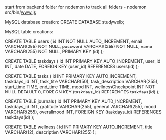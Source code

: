 start from backend folder for nodemon to track all folders -
nodemon src/bin/www.js 


MySQL database creation:
CREATE DATABASE studywelb;

MySQL table creations:

CREATE TABLE users (
    id INT NOT NULL AUTO_INCREMENT,
    email VARCHAR(255) NOT NULL,
    password VARCHAR(255) NOT NULL,
    name VARCHAR(255) NOT NULL,
    PRIMARY KEY (id)
);

CREATE TABLE taskdays (
    id INT PRIMARY KEY AUTO_INCREMENT,
    user_id INT,
    date DATE,
    FOREIGN KEY (user_id) REFERENCES users(id)
);

CREATE TABLE tasks (
    id INT PRIMARY KEY AUTO_INCREMENT,
    taskdays_id INT,
    task_title VARCHAR(50),
    task_description VARCHAR(255),
    start_time TIME,
    end_time TIME,
    mood INT,
    wellnessCheckpoint  INT NOT NULL DEFAULT 0,
    FOREIGN KEY (taskdays_id) REFERENCES taskdays(id)
);

CREATE TABLE journals (
    id INT PRIMARY KEY AUTO_INCREMENT,
    taskdays_id INT,
    gratitude VARCHAR(255),
    general VARCHAR(255),
    mood VARCHAR(255),
    overallmood INT,
    FOREIGN KEY (taskdays_id) REFERENCES taskdays(id)
);

CREATE TABLE wellness (
    id INT PRIMARY KEY AUTO_INCREMENT,
    title VARCHAR(12),
    description VARCHAR(255)
);